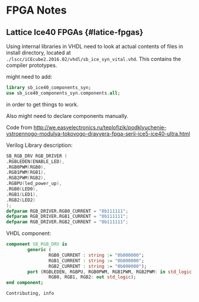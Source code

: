 # FPGA Notes

## Lattice Ice40 FPGAs {#latice-fpgas}

Using internal libraries in VHDL need to look at actual contents of files in
install directory, located at
`./lscc/iCEcube2.2016.02/vhdl/sb_ice_syn_vital.vhd`. This contains the compiler
prototypes.

might need to add:

```vhdl
library sb_ice40_components_syn;
use sb_ice40_components_syn.components.all;
```

in order to get things to work.

Also might need to declare components manually.

Code from
<http://we.easyelectronics.ru/teplofizik/podklyuchenie-vstroennogo-modulya-tokovogo-drayvera-fpga-serii-ice5-ice40-ultra.html>

Verilog Library description:

```verilog
SB_RGB_DRV RGB_DRIVER (
.RGBLEDEN(ENABLE_LED),
.RGB0PWM(RGB0),
.RGB1PWM(RGB1),
.RGB2PWM(RGB2),
.RGBPU(led_power_up),
.RGB0(LED0),
.RGB1(LED1),
.RGB2(LED2)
);
defparam RGB_DRIVER.RGB0_CURRENT = "0b111111";
defparam RGB_DRIVER.RGB1_CURRENT = "0b111111";
defparam RGB_DRIVER.RGB2_CURRENT = "0b111111";
```

VHDL component:

```vhdl
component SB_RGB_DRV is
        generic (
                RGB0_CURRENT : string := "0b000000";
                RGB1_CURRENT : string := "0b000000";
                RGB2_CURRENT : string := "0b000000");
        port (RGBLEDEN, RGBPU, RGB0PWM, RGB1PWM, RGB2PWM: in std_logic;
                RGB0, RGB1, RGB2: out std_logic);
end component;
```

```tags
Contributing, info
```
